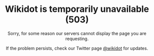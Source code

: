 ﻿<html><body>
<div style="text-align: center">
<h1>Wikidot is temporarily unavailable (503)</h1>
<p>Sorry, for some reason our servers cannot display the page you are requesting.</p>
<p>If the problem persists, check our Twitter page <a href="https://twitter.com/wikidot">@wikidot</a> for updates.</p>
</div>

</body></html>
